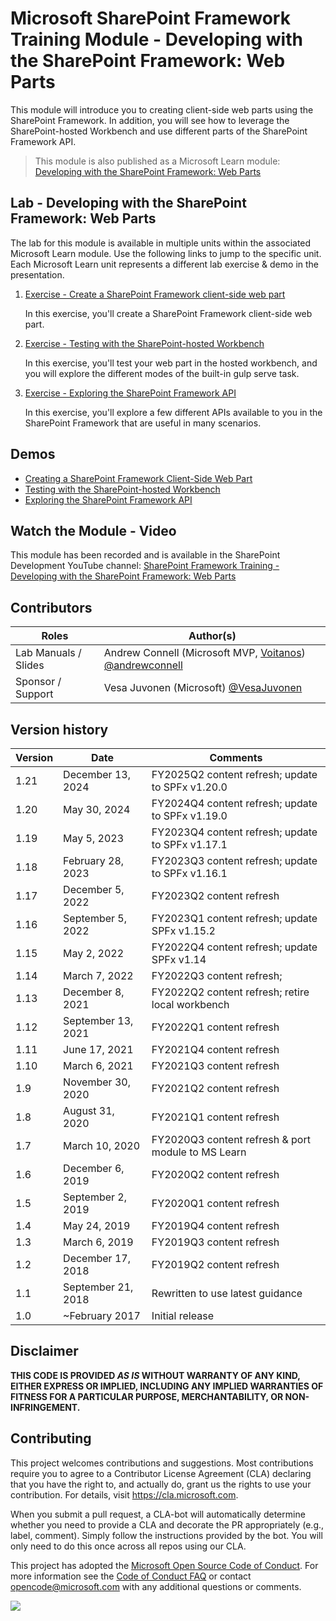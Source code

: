 # Microsoft SharePoint Framework Training Module - Developing with the SharePoint Framework: Web Parts

This module will introduce you to creating client-side web parts using the SharePoint Framework. In addition, you will see how to leverage the SharePoint-hosted Workbench and use different parts of the SharePoint Framework API.

> This module is also published as a Microsoft Learn module: [Developing with the SharePoint Framework: Web Parts](https://learn.microsoft.com/training/modules/sharepoint-spfx-web-parts)

## Lab - Developing with the SharePoint Framework: Web Parts

The lab for this module is available in multiple units within the associated Microsoft Learn module. Use the following links to jump to the specific unit. Each Microsoft Learn unit represents a different lab exercise & demo in the presentation.

1. [Exercise - Create a SharePoint Framework client-side web part](https://learn.microsoft.com/training/modules/sharepoint-spfx-web-parts/3-exercise-create-web-part)

   In this exercise, you'll create a SharePoint Framework client-side web part.

1. [Exercise - Testing with the SharePoint-hosted Workbench](https://learn.microsoft.com/training/modules/sharepoint-spfx-web-parts/5-exercise-test-workbench)

   In this exercise, you'll test your web part in the hosted workbench, and you will explore the different modes of the built-in gulp serve task.

1. [Exercise - Exploring the SharePoint Framework API](https://learn.microsoft.com/training/modules/sharepoint-spfx-web-parts/7-exercise-api)

   In this exercise, you'll explore a few different APIs available to you in the SharePoint Framework that are useful in many scenarios.

## Demos

- [Creating a SharePoint Framework Client-Side Web Part](./Demos/01-webpart)
- [Testing with the SharePoint-hosted Workbench](./Demos/02-testing)
- [Exploring the SharePoint Framework API](./Demos/03-spfxapi)

## Watch the Module - Video

This module has been recorded and is available in the SharePoint Development YouTube channel: [SharePoint Framework Training - Developing with the SharePoint Framework: Web Parts](https://www.youtube.com/watch?v=m1l_sgSwKek&list=PLR9nK3mnD-OV-RPXQ3Lco845qoEy7VJoc)

## Contributors

| Roles                | Author(s)                                                                                                      |
| -------------------- | -------------------------------------------------------------------------------------------------------------- |
| Lab Manuals / Slides | Andrew Connell (Microsoft MVP, [Voitanos](//github.com/voitanos)) [@andrewconnell](//github.com/andrewconnell) |
| Sponsor / Support    | Vesa Juvonen (Microsoft) [@VesaJuvonen](//github.com/VesaJuvonen)                                              |

## Version history

| Version |        Date        |                      Comments                      |
| ------- | ------------------ | -------------------------------------------------- |
| 1.21    | December 13, 2024  | FY2025Q2 content refresh; update to SPFx v1.20.0   |
| 1.20    | May 30, 2024       | FY2024Q4 content refresh; update to SPFx v1.19.0   |
| 1.19    | May 5, 2023        | FY2023Q4 content refresh; update to SPFx v1.17.1   |
| 1.18    | February 28, 2023  | FY2023Q3 content refresh; update to SPFx v1.16.1   |
| 1.17    | December 5, 2022   | FY2023Q2 content refresh                           |
| 1.16    | September 5, 2022  | FY2023Q1 content refresh; update SPFx v1.15.2      |
| 1.15    | May 2, 2022        | FY2022Q4 content refresh; update SPFx v1.14        |
| 1.14    | March 7, 2022      | FY2022Q3 content refresh;                          |
| 1.13    | December 8, 2021   | FY2022Q2 content refresh; retire local workbench   |
| 1.12    | September 13, 2021 | FY2022Q1 content refresh                           |
| 1.11    | June 17, 2021      | FY2021Q4 content refresh                           |
| 1.10    | March 6, 2021      | FY2021Q3 content refresh                           |
| 1.9     | November 30, 2020  | FY2021Q2 content refresh                           |
| 1.8     | August 31, 2020    | FY2021Q1 content refresh                           |
| 1.7     | March 10, 2020     | FY2020Q3 content refresh & port module to MS Learn |
| 1.6     | December 6, 2019   | FY2020Q2 content refresh                           |
| 1.5     | September 2, 2019  | FY2020Q1 content refresh                           |
| 1.4     | May 24, 2019       | FY2019Q4 content refresh                           |
| 1.3     | March 6, 2019      | FY2019Q3 content refresh                           |
| 1.2     | December 17, 2018  | FY2019Q2 content refresh                           |
| 1.1     | September 21, 2018 | Rewritten to use latest guidance                   |
| 1.0     | ~February 2017     | Initial release                                    |

## Disclaimer

**THIS CODE IS PROVIDED _AS IS_ WITHOUT WARRANTY OF ANY KIND, EITHER EXPRESS OR IMPLIED, INCLUDING ANY IMPLIED WARRANTIES OF FITNESS FOR A PARTICULAR PURPOSE, MERCHANTABILITY, OR NON-INFRINGEMENT.**

## Contributing

This project welcomes contributions and suggestions. Most contributions require you to agree to a
Contributor License Agreement (CLA) declaring that you have the right to, and actually do, grant us
the rights to use your contribution. For details, visit https://cla.microsoft.com.

When you submit a pull request, a CLA-bot will automatically determine whether you need to provide
a CLA and decorate the PR appropriately (e.g., label, comment). Simply follow the instructions
provided by the bot. You will only need to do this once across all repos using our CLA.

This project has adopted the [Microsoft Open Source Code of Conduct](https://opensource.microsoft.com/codeofconduct/).
For more information see the [Code of Conduct FAQ](https://opensource.microsoft.com/codeofconduct/faq/) or
contact [opencode@microsoft.com](mailto:opencode@microsoft.com) with any additional questions or comments.

<img src="https://telemetry.sharepointpnp.com/sp-dev-training-spfx-web-parts" />
